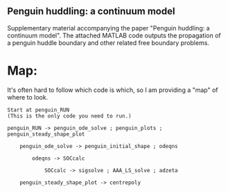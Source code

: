 ## Penguin huddling: a continuum model
Supplementary material accompanying the paper "Penguin huddling: a continuum model". The attached MATLAB code outputs the propagation of a penguin huddle boundary and other related free boundary problems.


# Map:
It's often hard to follow which code is which, so I am providing a "map" of where to look.

	Start at penguin_RUN
	(This is the only code you need to run.)

	penguin_RUN -> penguin_ode_solve ; penguin_plots ; penguin_steady_shape_plot
	
		penguin_ode_solve -> penguin_initial_shape ; odeqns
		
			odeqns -> SOCcalc
			
				SOCcalc -> sigsolve ; AAA_LS_solve ; adzeta
	
		penguin_steady_shape_plot -> centrepoly

